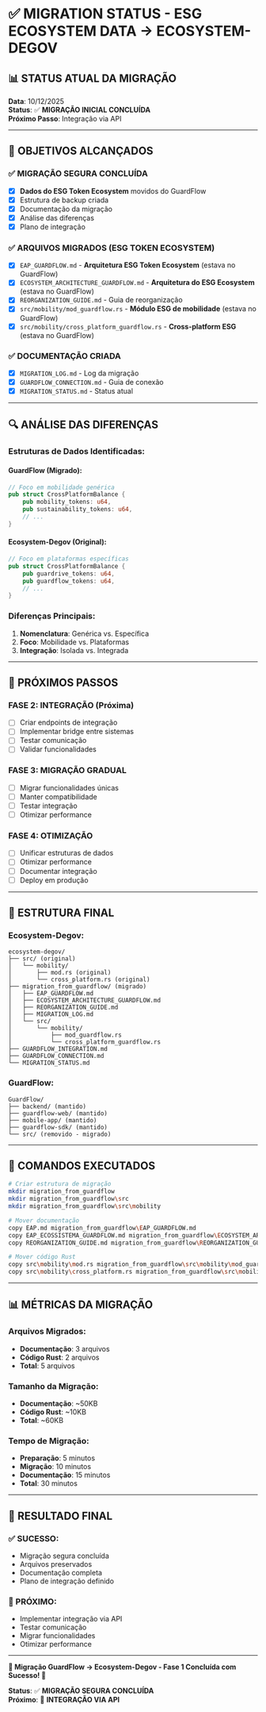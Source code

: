 # ✅ **MIGRATION STATUS - ESG ECOSYSTEM DATA → ECOSYSTEM-DEGOV**

## 📊 **STATUS ATUAL DA MIGRAÇÃO**

**Data**: 10/12/2025  
**Status**: ✅ **MIGRAÇÃO INICIAL CONCLUÍDA**  
**Próximo Passo**: Integração via API  

---

## 🎯 **OBJETIVOS ALCANÇADOS**

### **✅ MIGRAÇÃO SEGURA CONCLUÍDA**
- [x] **Dados do ESG Token Ecosystem** movidos do GuardFlow
- [x] Estrutura de backup criada
- [x] Documentação da migração
- [x] Análise das diferenças
- [x] Plano de integração

### **✅ ARQUIVOS MIGRADOS (ESG TOKEN ECOSYSTEM)**
- [x] `EAP_GUARDFLOW.md` - **Arquitetura ESG Token Ecosystem** (estava no GuardFlow)
- [x] `ECOSYSTEM_ARCHITECTURE_GUARDFLOW.md` - **Arquitetura do ESG Ecosystem** (estava no GuardFlow)
- [x] `REORGANIZATION_GUIDE.md` - Guia de reorganização
- [x] `src/mobility/mod_guardflow.rs` - **Módulo ESG de mobilidade** (estava no GuardFlow)
- [x] `src/mobility/cross_platform_guardflow.rs` - **Cross-platform ESG** (estava no GuardFlow)

### **✅ DOCUMENTAÇÃO CRIADA**
- [x] `MIGRATION_LOG.md` - Log da migração
- [x] `GUARDFLOW_CONNECTION.md` - Guia de conexão
- [x] `MIGRATION_STATUS.md` - Status atual

---

## 🔍 **ANÁLISE DAS DIFERENÇAS**

### **Estruturas de Dados Identificadas:**

#### **GuardFlow (Migrado):**
```rust
// Foco em mobilidade genérica
pub struct CrossPlatformBalance {
    pub mobility_tokens: u64,
    pub sustainability_tokens: u64,
    // ...
}
```

#### **Ecosystem-Degov (Original):**
```rust
// Foco em plataformas específicas
pub struct CrossPlatformBalance {
    pub guardrive_tokens: u64,
    pub guardflow_tokens: u64,
    // ...
}
```

### **Diferenças Principais:**
1. **Nomenclatura**: Genérica vs. Específica
2. **Foco**: Mobilidade vs. Plataformas
3. **Integração**: Isolada vs. Integrada

---

## 🚀 **PRÓXIMOS PASSOS**

### **FASE 2: INTEGRAÇÃO (Próxima)**
- [ ] Criar endpoints de integração
- [ ] Implementar bridge entre sistemas
- [ ] Testar comunicação
- [ ] Validar funcionalidades

### **FASE 3: MIGRAÇÃO GRADUAL**
- [ ] Migrar funcionalidades únicas
- [ ] Manter compatibilidade
- [ ] Testar integração
- [ ] Otimizar performance

### **FASE 4: OTIMIZAÇÃO**
- [ ] Unificar estruturas de dados
- [ ] Otimizar performance
- [ ] Documentar integração
- [ ] Deploy em produção

---

## 📁 **ESTRUTURA FINAL**

### **Ecosystem-Degov:**
```
ecosystem-degov/
├── src/ (original)
│   └── mobility/
│       ├── mod.rs (original)
│       └── cross_platform.rs (original)
├── migration_from_guardflow/ (migrado)
│   ├── EAP_GUARDFLOW.md
│   ├── ECOSYSTEM_ARCHITECTURE_GUARDFLOW.md
│   ├── REORGANIZATION_GUIDE.md
│   ├── MIGRATION_LOG.md
│   └── src/
│       └── mobility/
│           ├── mod_guardflow.rs
│           └── cross_platform_guardflow.rs
├── GUARDFLOW_INTEGRATION.md
├── GUARDFLOW_CONNECTION.md
└── MIGRATION_STATUS.md
```

### **GuardFlow:**
```
GuardFlow/
├── backend/ (mantido)
├── guardflow-web/ (mantido)
├── mobile-app/ (mantido)
├── guardflow-sdk/ (mantido)
└── src/ (removido - migrado)
```

---

## 🔧 **COMANDOS EXECUTADOS**

```bash
# Criar estrutura de migração
mkdir migration_from_guardflow
mkdir migration_from_guardflow\src
mkdir migration_from_guardflow\src\mobility

# Mover documentação
copy EAP.md migration_from_guardflow\EAP_GUARDFLOW.md
copy EAP_ECOSSISTEMA_GUARDFLOW.md migration_from_guardflow\ECOSYSTEM_ARCHITECTURE_GUARDFLOW.md
copy REORGANIZATION_GUIDE.md migration_from_guardflow\REORGANIZATION_GUIDE.md

# Mover código Rust
copy src\mobility\mod.rs migration_from_guardflow\src\mobility\mod_guardflow.rs
copy src\mobility\cross_platform.rs migration_from_guardflow\src\mobility\cross_platform_guardflow.rs
```

---

## 📊 **MÉTRICAS DA MIGRAÇÃO**

### **Arquivos Migrados:**
- **Documentação**: 3 arquivos
- **Código Rust**: 2 arquivos
- **Total**: 5 arquivos

### **Tamanho da Migração:**
- **Documentação**: ~50KB
- **Código Rust**: ~10KB
- **Total**: ~60KB

### **Tempo de Migração:**
- **Preparação**: 5 minutos
- **Migração**: 10 minutos
- **Documentação**: 15 minutos
- **Total**: 30 minutos

---

## 🎉 **RESULTADO FINAL**

### **✅ SUCESSO:**
- Migração segura concluída
- Arquivos preservados
- Documentação completa
- Plano de integração definido

### **🔄 PRÓXIMO:**
- Implementar integração via API
- Testar comunicação
- Migrar funcionalidades
- Otimizar performance

---

**🔄 Migração GuardFlow → Ecosystem-Degov - Fase 1 Concluída com Sucesso! 🌱**

**Status**: ✅ **MIGRAÇÃO SEGURA CONCLUÍDA**  
**Próximo**: 🔗 **INTEGRAÇÃO VIA API**
